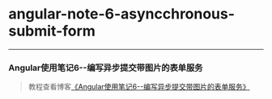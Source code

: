 # angular-note-6-asyncchronous-submit-form       
---
### Angular使用笔记6--编写异步提交带图片的表单服务               

> 教程查看博客[《Angular使用笔记6--编写异步提交带图片的表单服务》](https://godbasin.github.io/2016/07/17/angular-note-6-asyncchronous-submit-form/)       
